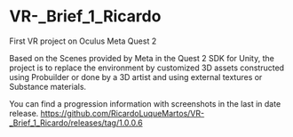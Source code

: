 # VR-_Brief_1_Ricardo
First VR project on Oculus Meta Quest 2

Based on the Scenes provided by Meta in the Quest 2 SDK for Unity, the project is to replace the environment by customized 3D assets constructed using Probuilder or done by a 3D artist and using external textures or Substance materials.

You can find a progression information with screenshots in the last in date release.
https://github.com/RicardoLuqueMartos/VR-_Brief_1_Ricardo/releases/tag/1.0.0.6

